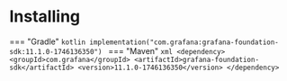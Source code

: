 # Installing

=== "Gradle"
    ```kotlin
    implementation("com.grafana:grafana-foundation-sdk:11.1.0-1746136350")
    ```
=== "Maven"
    ```xml
    <dependency>
        <groupId>com.grafana</groupId>
        <artifactId>grafana-foundation-sdk</artifactId>
        <version>11.1.0-1746136350</version>
    </dependency>
    ```
